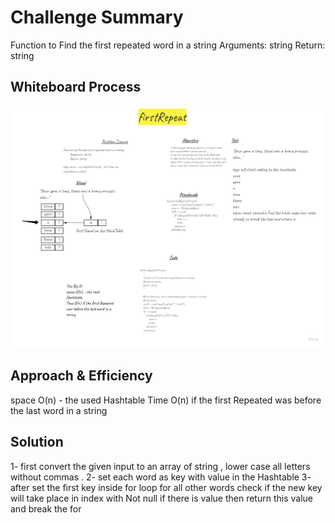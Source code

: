 # Challenge Summary
Function to Find the first repeated word in a string
        Arguments: string
        Return: string
## Whiteboard Process
![whitebaord](ch31.jpg)


## Approach & Efficiency
space O(n) - the used Hashtable
Time O(n) if the first Repeated was before the last word in a string 


## Solution
1- first convert  the given input to an array of  string , lower case all letters without commas .
2- set each word as key with value in the Hashtable
3- after set the first key inside for loop for all other words check if the new key will take place in index with Not null if there is value then return this value and break the for